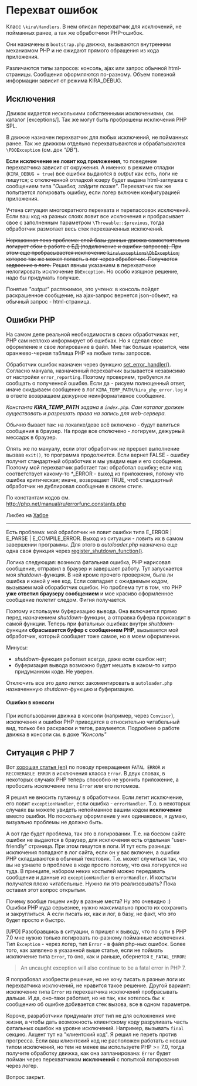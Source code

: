# Перехват ошибок

Класс `\kira\Handlers`. В нем описан перехватчик для исключений, не пойманных ранее, а так же обработчики PHP-ошибок.

Они назначены в `bootstrap.php` движка, вызываются внутренним механизмом PHP и не ожидают прямого обращения из кода приложения.

Различаются типы запросов: консоль, ajax или запрос обычной html-страницы. Сообщения оформляются по-разному. Объем полезной информации зависит от режима KIRA_DEBUG.

## Исключения

Движок кидается несколькими собственными исключениями, см. каталог [exceptions/]. Так же могут быть проброшены исключения PHP SPL.

В движке назначен перехватчик для любых исключений, не пойманных ранее. Так же движком отдельно перехватываются и обрабатываются `\PDOException` (см. док *"DB"*).

**Если исключение не ловит код приложения**, то поведение перехватчика зависит от окружения. А именно: в режиме отладки (`KIRA_DEBUG = true`) все ошибки выдаются в *output* как есть, логи не пишутся; c отключенной отладкой юзеру будет выдана html-заглушка с сообщением типа *"Ошибка, зайдите позже"*. Перехватчик так же попытается логировать ошибку, если логер включен конфигурацией приложения.

Учтена ситуация многократного перехвата и перепассовок исключений. Если ваш код на разных слоях ловит все исключения и пробрасывает свое с заполненным параметром `\Throwable::$previous`, тогда обработчик размотает весь стек перехваченных исключений.

~~Нерешенная пока проблема: слой базы данных движка самостоятельно логирует сбои в работе с БД (подключение и ошибки запросов). При этом еще пробрасывается исключение `kira\exceptions\DbException`, которое так же может попасть в лог через обработчик. Получается задвоение в логе.~~ Решил явным указанием в перехватчике нелогировать исключение `DbException`. Но особо изящное решение, надо бы придумать получше.

Понятие *"output"* растяжимое, это учтено: в консоль пойдет раскрашенное сообщение, на ajax-запрос вернется json-объект, на обычный запрос - html-страница.

## Ошибки PHP

На самом деле реальной необходимости в своих обработчиках нет, PHP сам неплохо информирует об ошибках. Но я сделал свое оформление и свое логирование в файл. Мне так больше нравится, чем оранжево-черная таблица PHP на любые типы запросов.

Обработчик ошибок назначен через функцию [set_error_handler()](http://php.net/manual/ru/function.set-error-handler.php). Согласно мануала, назначенный перехватчик вызывается независимо от настройки `error_reporting`. Поэтому проверяем, требуется ли сообщать о полученной ошибке. Если да - рисуем полноценный ответ, иначе скидываем сообщение в лог `KIRA_TEMP_PATH/kira_php_error.log` и в ответе возвращаем дежурное неинформативное сообщение.

*Константа **KIRA_TEMP_PATH** задана в `index.php`. Сам каталог должен существовать и разрешать права на запись для web-сервера.*

Обычно бывает так: на локалке/деве всё включено - будут валиться сообщения в браузер. На проде все отключено - логируем, дежурный мессадж в браузер.

Опять же по мануалу, если этот обработчик не прервет выполнение вызвав `exit()`, то программа продолжится. Если вернет FALSE - ошибку получит стандартный обработчик и мы увидим еще и его сообщение. Поэтому мой перехватчик работает так: обработал ошибку; если код соответствует какому-то *_ERROR - выход из приложения, потому что ошибка критическая; иначе, возвращает TRUE, чтоб стандартный обработчик не дублировал сообщение в своем стиле.

По константам кодов см. <http://php.net/manual/ru/errorfunc.constants.php>

Ликбез на [Хабре](https://habrahabr.ru/post/134499/)

---

Есть проблема: мой обработчик не ловит ошибки типа E_ERROR | E_PARSE | E_COMPILE_ERROR. Выход из ситуации - ловить их в самом завершении программы. Для этого в *autoloader.php* назначена еще одна своя функция через [register_shutdown_function()](http://php.net/manual/ru/function.register-shutdown-function.php).

Логика следующая: возникла фатальная ошибка, PHP нарисовал сообщение, отправил в браузер и завершает работу. Тут запускается моя *shutdown*-функция. В ней кроме прочего проверяем, была ли ошибка и какой у нее код. Если совпадает с ожидаемым кодом, вызываем мой обоработчик ошибок. Но проблема тут в том, что PHP **уже ответил браузеру сообщением** и мое красиво оформленное сообщение полетит следом. Фигня получается.

Поэтому используем буферизацию вывода. Она включается прямо перед назначением *shutdown*-функции, а отправка буфера происходит в самой функции. Теперь при фатальных ошибках внутри *shutdown*-функции **сбрасывается буфер с сообщением PHP**, вызывается мой обработчик, который сообщает тоже самое, но в моем оформлении.

Минусы:
- *shutdown*-функция работает всегда, даже если ошибок нет;
- буферизация вывода возможно будет мешать в каком-то хитро придуманном коде. Не уверен.

Отключить все это дело легко: закоментировать в `autoloader.php` назначеннную *shutdown*-функцию и буферизацию.

#### Ошибки в консоли

При использовании движка в консоли (например, через `Convisor`), исключения и ошибки PHP приводятся в относительно читабельный вид, только без раскраски и тегов, разумеется. Подробнее о работе движка в консоли см. в доке *"Консоль"*

## Ситуация с PHP 7

Вот [хорошая статья (en)](https://trowski.com/2015/06/24/throwable-exceptions-and-errors-in-php7/) по поводу превращения `FATAL ERROR` и `RECOVERABLE ERROR` в исключения класса `Error`. В двух словах, в некоторых случаях PHP теперь способно не уронить приложение, а пробосить исключение типа `Error` или его потомков.

Я решил не вносить путаницу в обработчики. Если летит исключение, его ловит `exceptionHandler`, если ошибка - `errorHandler`. Т.о. в некоторых случаях вы можете увидеть непойманное вашим кодом **исключение** вместо ошибки. Но поскольку оформление у них одинаковое, я думаю, визуально проблемы не должно быть.

А вот где будет проблема, так это в логировании. Т.е. на боевом сайте ошибки не выдаются в браузер, для исключения есть отдельная "user-friendly" страница. При этом пишутся в логи. И тут есть разница: исключения попадают в лог сайта, если он у вас включен, а ошибки PHP складываются в обычный текстовик. Т.е. может случиться так, что вы не узнаете о проблеме в коде просто потому, что она логируется не туда. В принципе, набором неких костылей можно передавать сообщение и данные из `exceptionHandler` в `errorHandler`. И костыли получатся плохо читабельные. Нужно ли это реализовывать? Пока оставил этот вопрос открытым.

Почему вообще пишем инфу в разные места? Ну это очевидно :) Ошибки PHP куда серьезнее, нужно максимально просто их сохранить и закруглиться. А если писать их, как и лог, в базу, не факт, что это будет просто и быстро.

[UPD] Разобравшись в ситуации, я пришел к выводу, что по сути в PHP 7.0 мне нужно только логировать по-разному пойманные исключения. Тип `Exception` - через логер, тип `Error` - в файл php-ных ошибок. Более того, как заявлено в указанной выше статье, если не поймать исключение типа `Error`, то оно, как и раньше, обернется `E_FATAL_ERROR`:

> An uncaught exception will also continue to be a fatal error in PHP 7.

Я попробовал изобрести решение, но не хочу писать в разные логи их перехватчика исключений, не нравится такое решение.
Другой вариант: исключение типа `Error` из перехватчика исключений пробрасывать дальше. И да, оно-таки работает, но не так, как хотелось бы: к сообщению об ошибке добивается стек вызова, все в одном параметре.

Короче, разработчики придумали этот тип не для осложнения мне жизни, а чтобы дать возможность клиентскому коду разруливать часть фатальных ошибок на уровне исключений. Например, вызывать `final` секцию. Акцент тут на "клиентский код". Я решил не переть против прогресса. Если ваш клиентский код не расположен работать с новым типом исключений, но тем не менее вы используете PHP >= 7.0, тогда получите обработку движка, как она запланирована: `Error` будет пойман через перехватчиком **исключений** с попыткой логирования через логер.

Вопрос закрыт.
